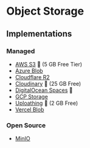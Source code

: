 # Object Storage

## Implementations

### Managed

- [AWS S3](/aws/services/s3.md) 🌟 (5 GB Free Tier)
- [Azure Blob](/azure/services/storage/README.md)
- [Cloudflare R2](/cloudflare/r2.md)
- [Cloudinary](/cloudinary.md) 🌟 (25 GB Free)
- [DigitalOcean Spaces](/digitalocean/spaces.md) 🌟
- [GCP Storage](/gcp/services/storage.md)
- [Uploathing](/uploadthing.md) 🌟 (2 GB Free)
- [Vercel Blob](/vercel/blob.md)

<!--
https://uploadcare.com
https://backblaze.com
-->

### Open Source

- [MinIO](/minio/README.md)
